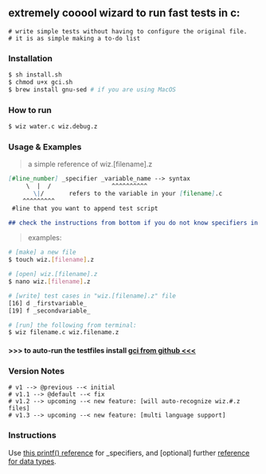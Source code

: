 ## extremely cooool wizard to run fast tests in c:

``` text
# write simple tests without having to configure the original file.
# it is as simple making a to-do list
```
### Installation
``` bash
$ sh install.sh
$ chmod u+x gci.sh
$ brew install gnu-sed # if you are using MacOS
```

### How to run
``` bash
$ wiz water.c wiz.debug.z
```

### Usage & Examples

> a simple reference of wiz.[filename].z
```md
[#line_number] _specifier _variable_name --> syntax
     \  |  /                 ^^^^^^^^^^
       \|/       refers to the variable in your [filename].c
    ^^^^^^^^^
 #line that you want to append test script

## check the instructions from bottom if you do not know specifiers in c
```
> examples:
``` bash
# [make] a new file
$ touch wiz.[filename].z

# [open] wiz.[filename].z
$ nano wiz.[filename].z

# [write] test cases in "wiz.[filename].z" file
[16] d _firstvariable_ 
[19] f _secondvariable_

# [run] the following from terminal:
$ wiz filename.c wiz.filename.z
```
#### >>> to auto-run the testfiles install [gci from github <<<](https://github.com/windyskies/gci)


### Version Notes

``` text
# v1 --> @previous --< initial
# v1.1 --> @default --< fix
# v1.2 --> upcoming --< new feature: [will auto-recognize wiz.#.z files]
# v1.3 --> upcoming --< new feature: [multi language support]
```

### Instructions

Use [this printf() reference](https://www.tutorialspoint.com/c_standard_library/c_function_printf.htm) for _specifiers, and [optional] further [reference for data types](https://www.tutorialspoint.com/cprogramming/c_data_types.htm).
